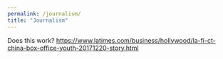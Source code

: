 ```yaml
---
permalink: /journalism/
title: "Journalism"
---
```


Does this work? 
https://www.latimes.com/business/hollywood/la-fi-ct-china-box-office-youth-20171220-story.html
